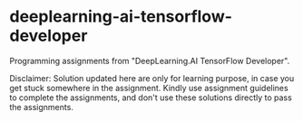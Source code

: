 # deeplearning-ai-tensorflow-developer
Programming assignments from "DeepLearning.AI TensorFlow Developer".

Disclaimer: Solution updated here are only for learning purpose, in case you get stuck somewhere in the assignment. Kindly use assignment guidelines to complete the assignments, and don't use these solutions directly to pass the assignments.
